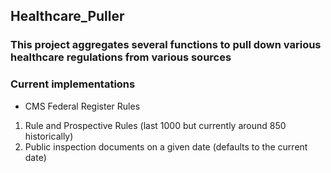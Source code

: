 ## Healthcare_Puller

### This project aggregates several functions to pull down various healthcare regulations from various sources

### Current implementations
* CMS Federal Register Rules
1. Rule and Prospective Rules (last 1000 but currently around 850 historically)
2. Public inspection documents on a given date (defaults to the current date)